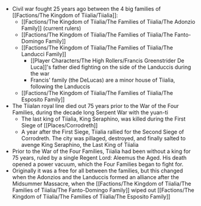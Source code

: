 - Civil war fought 25 years ago between the 4 big families of [[Factions/The Kingdom of Tiialia/Tiialia]]:
	- [[Factions/The Kingdom of Tiialia/The Families of Tiialia/The Adonzio Family]] (current rulers)
	- [[Factions/The Kingdom of Tiialia/The Families of Tiialia/The Fanto-Domingo Family]]
	- [[Factions/The Kingdom of Tiialia/The Families of Tiialia/The Landucci Family]]
		- [[Player Characters/The High Rollers/Francis Greenstrider De Luca]]'s father died fighting on the side of the Landuccis during the war
		- Francis' family (the DeLucas) are a minor house of Tiialia, following the Landuccis
	- [[Factions/The Kingdom of Tiialia/The Families of Tiialia/The Esposito Family]]
-  The Tiialan royal line died out 75 years prior to the War of the Four Families, during the decade long Serpent War with the yuan-ti
	- The last king of Tiialia, King Seraphino, was killed during the First Siege of [[Places/Corrodreth]]
	- A year after the First Siege, Tiialia rallied for the Second Siege of Corrodreth. The city was pillaged, destroyed, and finally salted to avenge King Seraphino, the Last King of Tiialia
- Prior to the War of the Four Families, Tiialia had been without a king for 75 years, ruled by a single Regent Lord: Aleemus the Aged. His death opened a power vacuum, which the Four Families began to fight for.
- Originally it was a free for all between the families, but this changed when the Adonzios and the Landuccis formed an alliance after the Midsummer Massacre, when the [[Factions/The Kingdom of Tiialia/The Families of Tiialia/The Fanto-Domingo Family]]  wiped out [[Factions/The Kingdom of Tiialia/The Families of Tiialia/The Esposito Family]]
